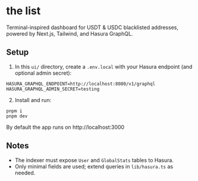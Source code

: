 # the list

Terminal-inspired dashboard for USDT & USDC blacklisted addresses, powered by Next.js, Tailwind, and Hasura GraphQL.

## Setup

1. In this `ui/` directory, create a `.env.local` with your Hasura endpoint (and optional admin secret):

```
HASURA_GRAPHQL_ENDPOINT=http://localhost:8080/v1/graphql
HASURA_GRAPHQL_ADMIN_SECRET=testing
```

2. Install and run:

```
pnpm i
pnpm dev
```

By default the app runs on http://localhost:3000

## Notes

- The indexer must expose `User` and `GlobalStats` tables to Hasura.
- Only minimal fields are used; extend queries in `lib/hasura.ts` as needed.

